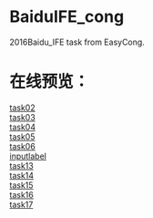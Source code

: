 # BaiduIFE_cong
2016Baidu_IFE task from EasyCong.
<br/>
<h1>在线预览：</h1>
<a href="https://easy1090.github.io/BaiduIFE_cong/baidu_task2.html">task02</a><br/>
<a href="https://easy1090.github.io/BaiduIFE_cong/baidu_task3.html">task03</a><br/>
<a href="https://easy1090.github.io/BaiduIFE_cong/baidu_task4.html">task04</a><br/>
<a href="https://easy1090.github.io/BaiduIFE_cong/baidu_task5.html">task05</a><br/>
<a href="https://easy1090.github.io/BaiduIFE_cong/baidu_task6.html">task06</a><br/>
<a href="https://easy1090.github.io/BaiduIFE_cong/inputlabel.html">inputlabel</a><br/>
<a href="https://easy1090.github.io/BaiduIFE_cong/test13.html">task13</a><br/>
<a href="https://easy1090.github.io/BaiduIFE_cong/test14.html">task14</a><br/>
<a href="https://easy1090.github.io/BaiduIFE_cong/test15.html">task15</a><br/>
<a href="https://easy1090.github.io/BaiduIFE_cong/test16.html ">task16</a><br/>
<a href="https://easy1090.github.io/BaiduIFE_cong/test17.html">task17</a><br/>
